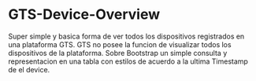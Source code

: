 # GTS-Device-Overview
Super simple y basica forma de ver todos los dispositivos registrados en una plataforma GTS.
GTS no posee la funcion de visualizar todos los dispositivos de la plataforma.
Sobre Bootstrap un simple consulta y representacion en una tabla con estilos de acuerdo a la ultima Timestamp de el device.
